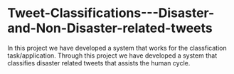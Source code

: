 # Tweet-Classifications---Disaster-and-Non-Disaster-related-tweets

In this project we have developed a system that works for the classfication task/application. Through this project we have developed a system that classifies disaster related tweets that assists the human cycle. 
